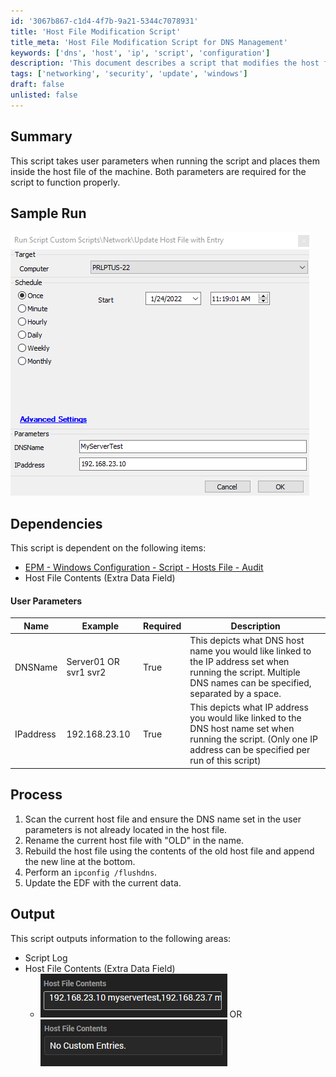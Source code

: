 ```yaml
---
id: '3067b867-c1d4-4f7b-9a21-5344c7078931'
title: 'Host File Modification Script'
title_meta: 'Host File Modification Script for DNS Management'
keywords: ['dns', 'host', 'ip', 'script', 'configuration']
description: 'This document describes a script that modifies the host file on a machine by taking user-defined parameters for DNS names and IP addresses. It includes a sample run, dependencies, user parameters, and the process for execution, ensuring proper management of DNS entries.'
tags: ['networking', 'security', 'update', 'windows']
draft: false
unlisted: false
---
```


## Summary

This script takes user parameters when running the script and places them inside the host file of the machine. Both parameters are required for the script to function properly.

## Sample Run

![Sample Run](../../../static/img/Hosts-File---Add/image_1.png)

## Dependencies

This script is dependent on the following items:
- [EPM - Windows Configuration - Script - Hosts File - Audit](<./Hosts File - Audit.md>)
- Host File Contents (Extra Data Field)

#### User Parameters

| Name      | Example               | Required | Description                                                                                                                                          |
|-----------|-----------------------|----------|------------------------------------------------------------------------------------------------------------------------------------------------------|
| DNSName   | Server01 OR svr1 svr2 | True     | This depicts what DNS host name you would like linked to the IP address set when running the script. Multiple DNS names can be specified, separated by a space. |
| IPaddress | 192.168.23.10        | True     | This depicts what IP address you would like linked to the DNS host name set when running the script. (Only one IP address can be specified per run of this script) |

## Process

1. Scan the current host file and ensure the DNS name set in the user parameters is not already located in the host file.
2. Rename the current host file with "OLD" in the name.
3. Rebuild the host file using the contents of the old host file and append the new line at the bottom.
4. Perform an `ipconfig /flushdns`.
5. Update the EDF with the current data.

## Output

This script outputs information to the following areas:
- Script Log
- Host File Contents (Extra Data Field)
  - ![Output 1](../../../static/img/Hosts-File---Add/image_2.png) OR ![Output 2](../../../static/img/Hosts-File---Add/image_3.png)
